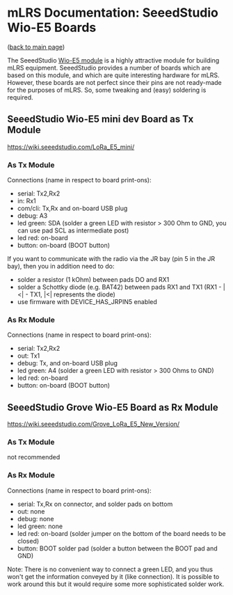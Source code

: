 # mLRS Documentation: SeeedStudio Wio-E5 Boards #

([back to main page](../README.md))

The SeeedStudio [Wio-E5 module](https://wiki.seeedstudio.com/LoRa-E5_STM32WLE5JC_Module) is a highly attractive module for building mLRS equipment. SeeedStudio provides a number of boards which are based on this module, and which are quite interesting hardware for mLRS. However, these boards are not perfect since their pins are not ready-made for the purposes of mLRS. So, some tweaking and (easy) soldering is required.


## SeeedStudio Wio-E5 mini dev Board as Tx Module ##

https://wiki.seeedstudio.com/LoRa_E5_mini/

### As Tx Module ###

Connections (name in respect to board print-ons):

- serial: Tx2,Rx2
- in: Rx1
- com/cli: Tx,Rx and on-board USB plug
- debug: A3
- led green: SDA (solder a green LED with resistor > 300 Ohm to GND, you can use pad SCL as intermediate post)
- led red: on-board
- button: on-board (BOOT button)

If you want to communicate with the radio via the JR bay (pin 5 in the JR bay), then you in addition need to do:

- solder a resistor (1 kOhm) between pads DO and RX1
- solder a Schottky diode (e.g. BAT42) between pads RX1 and TX1 (RX1 - |<| - TX1, |<| represents the diode)
- use firmware with DEVICE_HAS_JRPIN5 enabled

### As Rx Module ###

Connections (name in respect to board print-ons):

- serial: Tx2,Rx2
- out: Tx1
- debug: Tx, and on-board USB plug
- led green: A4 (solder a green LED with resistor > 300 Ohms to GND)
- led red: on-board
- button: on-board (BOOT button)

## SeeedStudio Grove Wio-E5 Board as Rx Module ##

https://wiki.seeedstudio.com/Grove_LoRa_E5_New_Version/

### As Tx Module ###

not recommended

### As Rx Module ###

Connections (name in respect to board print-ons):

- serial: Tx,Rx on connector, and solder pads on bottom
- out: none
- debug: none
- led green: none
- led red: on-board (solder jumper on the bottom of the board needs to be closed)
- button: BOOT solder pad (solder a button between the BOOT pad and GND)

Note: There is no convenient way to connect a green LED, and you thus won't get the information conveyed by it (like connection). It is possible to work around this but it would require some more sophisticated solder work.
